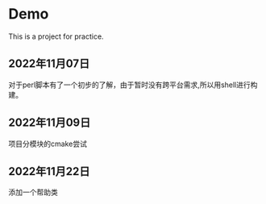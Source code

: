 # Demo

This is a project for practice.

## 2022年11月07日

对于perl脚本有了一个初步的了解，由于暂时没有跨平台需求,所以用shell进行构建。

## 2022年11月09日

项目分模块的cmake尝试

## 2022年11月22日

添加一个帮助类